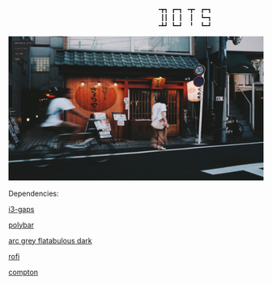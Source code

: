                                              ╺┳┓ ┏━┓ ╺┳╸ ┏━┓
                                              ┃┃ ┃ ┃  ┃  ┗━┓
                                             ╺┻┛ ┗━┛  ╹  ┗━┛

![Empty](screenshots/screen1.png?raw=true "Empty")
         
Dependencies: 

[i3-gaps](https://github.com/Airblader/i3)

[polybar](https://github.com/jaagr/polybar)

[arc grey flatabulous dark](https://github.com/metasoftware/arc-grey-theme)

[rofi](https://github.com/DaveDavenport/rofi)

[compton](https://github.com/chjj/compton)


